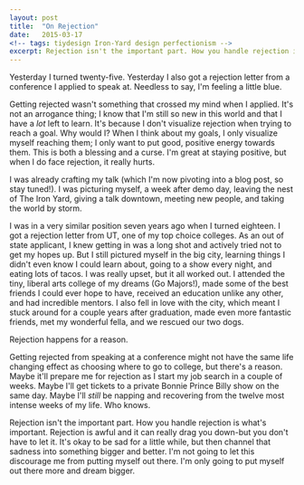 ```yaml
---
layout: post
title:  "On Rejection"
date:   2015-03-17
<!-- tags: tiydesign Iron-Yard design perfectionism -->
excerpt: Rejection isn't the important part. How you handle rejection is what's important. Rejection is awful and it can really drag you down-but you don't have to let it. It's okay to be sad for a little while, but then channel that sadness into something bigger and better.
---
```


Yesterday I turned twenty-five. Yesterday I also got a rejection letter from a conference I applied to speak at. Needless to say, I'm feeling a little blue.

Getting rejected wasn't something that crossed my mind when I applied. It's not an arrogance thing; I know that I'm still so new in this world and that I have a _lot_ left to learn. It's because I don't visualize rejection when trying to reach a goal. Why would I? When I think about my goals, I only visualize myself reaching them; I only want to put good, positive energy towards them. This is both a blessing and a curse. I'm great at staying positive, but when I do face rejection, it really hurts.

I was already crafting my talk (which I'm now pivoting into a blog post, so stay tuned!). I was picturing myself, a week after demo day, leaving the nest of The Iron Yard, giving a talk downtown, meeting new people, and taking the world by storm.  

I was in a very similar position seven years ago when I turned eighteen. I got a rejection letter from UT, one of my top choice colleges. As an out of state applicant, I knew getting in was a long shot and actively tried not to get my hopes up. But I still pictured myself in the big city, learning things I didn't even know I could learn about, going to a show every night, and eating lots of tacos. I was really upset, but it all worked out. I attended the tiny, liberal arts college of my dreams (Go Majors!), made some of the best friends I could ever hope to have, received an education unlike any other, and had incredible mentors. I also fell in love with the city, which meant I stuck around for a couple years after graduation, made even more fantastic friends, met my wonderful fella, and we rescued our two dogs.

Rejection happens for a reason.

Getting rejected from speaking at a conference might not have the same life changing effect as choosing where to go to college, but there's a reason. Maybe it'll prepare me for rejection as I start my job search in a couple of weeks. Maybe I'll get tickets to a private Bonnie Prince Billy show on the same day. Maybe I'll _still_ be napping and recovering from the twelve most intense weeks of my life. Who knows. 

Rejection isn't the important part. How you handle rejection is what's important. Rejection is awful and it can really drag you down-but you don't have to let it. It's okay to be sad for a little while, but then channel that sadness into something bigger and better. I'm not going to let this discourage me from putting myself out there. I'm only going to put myself out there more and dream bigger. 